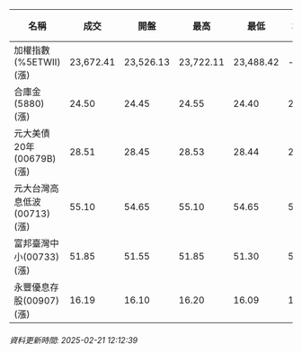 | 名稱 | 成交 | 開盤 | 最高 | 最低 | 均價 | 成交金額(億) | 昨收 | 漲跌幅 | 漲跌 | 總量 | 昨量 | 振幅 |
| -------- | -------- | -------- | -------- |-------- | -------- | -------- |-------- |-------- |-------- | -------- | -------- |-------- |
|加權指數(%5ETWII) (漲)|23,672.41|23,526.13|23,722.11|23,488.42|-|2,812.43|23,487.46|0.79%|184.95|5,256,316|0|0.99%|
|合庫金(5880) (漲)|24.50|24.45|24.55|24.40|24.50|0.936|24.45|0.20%|0.05|3,820|6,699|0.61%|
|元大美債20年(00679B) (漲)|28.51|28.45|28.53|28.44|28.48|7.35|28.44|0.25%|0.07|25,802|39,260|0.32%|
|元大台灣高息低波(00713) (漲)|55.10|54.65|55.10|54.65|54.95|3.45|54.60|0.92%|0.50|6,278|9,615|0.82%|
|富邦臺灣中小(00733) (漲)|51.85|51.55|51.85|51.30|51.57|0.342|51.60|0.48%|0.25|664|3,475|1.07%|
|永豐優息存股(00907) (漲)|16.19|16.10|16.20|16.09|16.15|0.602|16.09|0.62%|0.10|3,726|1,933|0.68%|
###### 資料更新時間: 2025-02-21 12:12:39